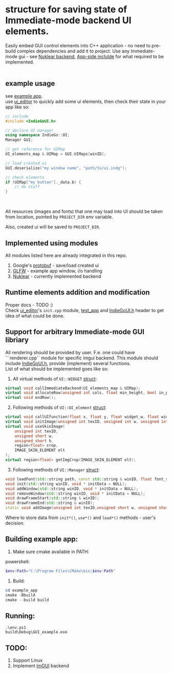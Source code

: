 # structure for saving state of Immediate-mode backend UI elements.

Easily embed GUI control elements into C++ application - no need to pre-build complex dependencies and add it to project.
Use any Immediate-mode gui - see [Nuklear backend](https://github.com/YgorVasilenko/IndieGoUI/blob/main/backends/Nuklear/renderer.cpp), [App-side inclulde](https://github.com/YgorVasilenko/IndieGoUI/blob/main/IndieGoUI.h) for what required to be implemented.<br>
<br>

## example usage
see [example app](https://github.com/YgorVasilenko/IndieGoUI/blob/main/example_app/src/app.cpp).<br>
use [ui_editor](https://github.com/YgorVasilenko/IndieGoUI/tree/main/ui_editor) to quickly add some ui elements, then check their state in your app like so:
```C++
// include 
#include <IndieGoUI.h>

// declare UI manager
using namespace IndieGo::UI;
Manager GUI;

// get reference for UIMap
UI_elements_map & UIMap = GUI.UIMaps[winID];

// load created ui
GUI.deserialize("my window name", "path/to/ui.indg");

// check elements
if (UIMap["my button"]._data.b) {
    // do stuff
}
```
<br>

All resources (images and fonts) that one may load into UI should be taken from location, pointed by  ```PROJECT_DIR``` env variable.<br>

Also, created ui will be saved to ```PROJECT_DIR```.

## Implemented using modules
All modules listed here are already integrated in this repo.
1. Google's [protobuf](https://developers.google.com/protocol-buffers) - save/load created ui
2. [GLFW](https://www.glfw.org/) - example app window, i/o handling
3. [Nuklear](https://github.com/YgorVasilenko/IndieGoUI/blob/main/backends/Nuklear/renderer.cpp) - currently implemented backend



## Runtime elements addition and modification
Proper docs - TODO :)<br>
Check [ui_editor](https://github.com/YgorVasilenko/IndieGoUI/blob/main/ui_editor/src/init.cpp)'s ```init.cpp``` module, [test_app](https://github.com/YgorVasilenko/IndieGoUI/blob/main/test_app/src/app.cpp) and [IndieGoUI.h](https://github.com/YgorVasilenko/IndieGoUI/blob/main/IndieGoUI.h) header to get idea of what could be done.<br>

## Support for arbitrary Immediate-mode GUI libriary
All rendering should be provided by user. F.e. one could have ```renderer.cpp`` module for specific imgui backend. This module should include [IndieGoUI.h](https://github.com/YgorVasilenko/IndieGoUI/blob/main/IndieGoUI.h), provide (implement) several functions.<br>
List of what should be implemented goes like so:<br>
1. All virtual methods of ```UI::WIDGET``` [struct](https://github.com/YgorVasilenko/IndieGoUI/blob/main/IndieGoUI.h#L569):
```C++
virtual void callImmediateBackend(UI_elements_map & UIMap);
virtual void allocateRow(unsigned int cols, float min_height, bool in_pixels);
virtual void endRow();
```
2. Following methods of ```UI::UI_element``` [struct](https://github.com/YgorVasilenko/IndieGoUI/blob/main/IndieGoUI.h#L227):
```C++
virtual void callUIfunction(float x, float y, float widget_w, float widget_h);
virtual void initImage(unsigned int texID, unsigned int w, unsigned int h, region<float> crop);
virtual void useSkinImage(
	unsigned int texID,
	unsigned short w,
	unsigned short h,
	region<float> crop,
	IMAGE_SKIN_ELEMENT elt
);
virtual region<float> getImgCrop(IMAGE_SKIN_ELEMENT elt);
```
3. Following methods of ```UI::Manager``` [struct](https://github.com/YgorVasilenko/IndieGoUI/blob/main/IndieGoUI.h#L703):
```C++
void loadFont(std::string path, const std::string & winID, float font_size = 16.f, bool useProjectDir = false, bool cutProjDirFromPath = true);
void init(std::string winID, void * initData = NULL);
void addWindow(std::string winID, void * initData = NULL);
void removeWindow(std::string winID, void * initData = NULL);
void drawFrameStart(std::string & winID);
void drawFrameEnd(std::string & winID);
static void addImage(unsigned int texID,unsigned short w, unsigned short h, region<float> crop);
```

Where to store data from ```init*()```, ```use*()``` and ```load*()``` methods - user's decision.

## Building example app:

1. Make sure cmake available in PATH:

powershell:
```powershell
$env:Path="C:\Program Files\CMake\bin;$env:Path"
```

1. Build:

```powershell
cd example_app
cmake -Bbuild
cmake --build build
```

## Running:
```
.\env.ps1
build\Debug\GUI_example.exe
```

## TODO:
1. Support Linux
2. Implement [ImGUI](https://github.com/ocornut/imgui) backend